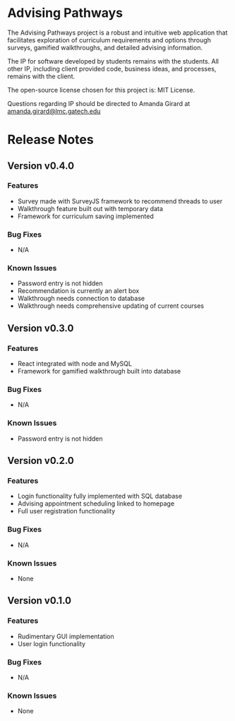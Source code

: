# Advising Pathways

The Advising Pathways project is a robust and intuitive web application that facilitates exploration of curriculum requirements and options through surveys, gamified walkthroughs, and detailed advising information.

The IP for software developed by students remains with the students. All other IP, including
client provided code, business ideas, and processes, remains with the client.

The open-source license chosen for this project is: MIT License.

Questions regarding IP should be directed to Amanda Girard at amanda.girard@lmc.gatech.edu

# Release Notes

## Version v0.4.0

### Features

- Survey made with SurveyJS framework to recommend threads to user
- Walkthrough feature built out with temporary data
- Framework for curriculum saving implemented

### Bug Fixes

- N/A

### Known Issues

- Password entry is not hidden
- Recommendation is currently an alert box
- Walkthrough needs connection to database
- Walkthrough needs comprehensive updating of current courses

## Version v0.3.0

### Features

- React integrated with node and MySQL
- Framework for gamified walkthrough built into database

### Bug Fixes

- N/A

### Known Issues

- Password entry is not hidden

## Version v0.2.0

### Features

- Login functionality fully implemented with SQL database
- Advising appointment scheduling linked to homepage
- Full user registration functionality

### Bug Fixes

- N/A

### Known Issues

- None

## Version v0.1.0

### Features

- Rudimentary GUI implementation
- User login functionality

### Bug Fixes

- N/A

### Known Issues

- None
